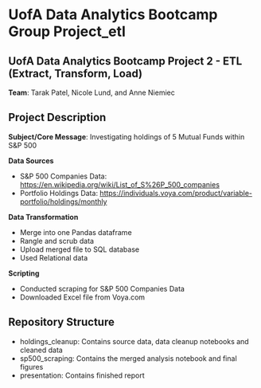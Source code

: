 # UofA Data Analytics Bootcamp Group Project_etl
UofA Data Analytics Bootcamp Project 2 - ETL (Extract, Transform, Load)
-----

**Team**:  Tarak Patel, Nicole Lund, and Anne Niemiec

## Project Description

**Subject/Core Message**:  Investigating holdings of 5 Mutual Funds within S&P 500

**Data Sources**

* S&P 500 Companies Data: https://en.wikipedia.org/wiki/List_of_S%26P_500_companies
* Portfolio Holdings Data: https://individuals.voya.com/product/variable-portfolio/holdings/monthly

**Data Transformation**
* Merge into one Pandas dataframe
* Rangle and scrub data
* Upload merged file to SQL database
* Used Relational data

**Scripting**
* Conducted scraping for S&P 500 Companies Data
* Downloaded Excel file from Voya.com

## Repository Structure

* holdings_cleanup: Contains source data, data cleanup notebooks and cleaned data
* sp500_scraping: Contains the merged analysis notebook and final figures
* presentation: Contains finished report


